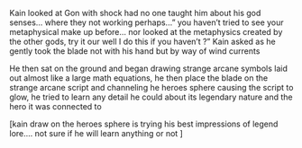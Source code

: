 Kain looked at Gon with shock had no one taught him about his god senses... where they not working perhaps...” you haven’t tried to see your metaphysical make up before... nor looked at the metaphysics created by the other gods, try it our well I do this if you haven’t ?” Kain asked as he gently took the blade not with his hand but by way of wind currents 

He then sat on the ground and began drawing strange arcane symbols laid out almost like a large math equations, he then place the blade on the strange arcane script and channeling he heroes sphere causing the script to glow, he tried to learn any detail he could about its legendary nature and the hero it was connected to 

[kain draw on the heroes sphere is trying his best impressions of legend lore.... not sure if he will learn anything or not ]